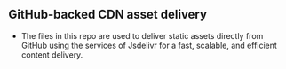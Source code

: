 ## GitHub-backed CDN asset delivery
- The files in this repo are used to deliver static assets directly from GitHub using the services of Jsdelivr for a fast, scalable, and efficient content delivery.
